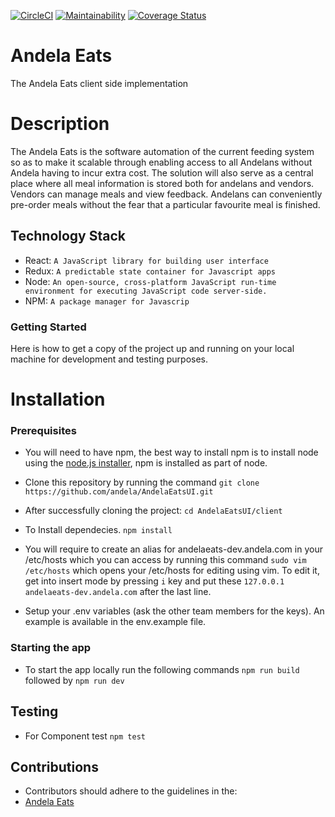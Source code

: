[![CircleCI](https://circleci.com/gh/andela/AndelaEatsUI/tree/develop.svg?style=svg)](https://circleci.com/gh/andela/AndelaEatsUI/tree/develop)
[![Maintainability](https://api.codeclimate.com/v1/badges/7612d96cf534e4d616bf/maintainability)](https://codeclimate.com/github/andela/AndelaEatsUI/maintainability)
[![Coverage Status](https://coveralls.io/repos/github/andela/AndelaEatsUI/badge.svg?branch=develop)](https://coveralls.io/github/andela/AndelaEatsUI?branch=develop)
# Andela Eats
The Andela Eats client side implementation

# Description
The Andela Eats is the software automation of the current feeding system so as to make it scalable through enabling access to all Andelans without Andela having to incur extra cost. The solution will also serve as a central place where all meal information is stored both for andelans and vendors. Vendors can manage meals and view feedback. Andelans can conveniently pre-order meals without the fear that a particular favourite meal is finished. 


## Technology Stack
 + React: `A JavaScript library for building user interface`
 + Redux: `A predictable state container for Javascript apps`
 + Node: `An open-source, cross-platform JavaScript run-time environment for executing JavaScript code server-side.`
 + NPM: `A package manager for Javascrip`

### Getting Started
Here is how to get a copy of the project up and running on your local machine for development and testing purposes.

# Installation

### Prerequisites
* You will need to have npm, the best way to install npm is to install node using the [node.js installer](https://nodejs.org/en/download/), npm is installed as part of node.

* Clone this repository by running the command
`git clone https://github.com/andela/AndelaEatsUI.git`

* After successfully cloning the project:
`cd AndelaEatsUI/client`

* To Install dependecies.
`npm install`

* You will require to create an alias for andelaeats-dev.andela.com in your /etc/hosts which you can access by running this command
  ```sudo vim /etc/hosts``` which opens your /etc/hosts for editing using vim.
  To edit it, get into insert mode by pressing ```i``` key and put these
   ```127.0.0.1       andelaeats-dev.andela.com``` after the last line.

*  Setup your .env variables (ask the other team members for the keys). An example is available in the env.example file.

### Starting the app
* To start the app locally run the following commands 
`npm run build` followed by `npm run dev`

## Testing
* For Component test
`npm test`

## Contributions

* Contributors should adhere to the guidelines in the:
* [Andela Eats](https://github.com/andela/AndelaEatsUI/wiki/AndelaEats-Conventions)
